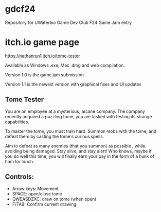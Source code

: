 # gdcf24
Repository for UWaterloo Game Dev Club F24 Game Jam entry

# itch.io game page
https://nathanrun1.itch.io/tome-tester

Available as Windows .exe, Mac .dmg and web compilation.

Version 1.0 is the game jam submission

Version 1.1 is the newest version with graphical fixes and UI updates
## Tome Tester
You are an employee at a mysterious, arcane company. The company recently acquired a puzzling tome, you are tasked with testing its strange capabilities. 

To master the tome, you must train hard. Summon mobs with the tome, and defeat them by casting the tome's curious spells. 

Aim to defeat as many enemies (that you summon) as possible , while avoiding being damaged. Stay alive, and stay alert! Who knows, maybe if you do well this time, you will finally earn your pay in the form of a hunk of ham for lunch.
## Controls:
- Arrow keys: Movement
- SPACE: open/close tome
- QWEASDZXC: draw on tome (when open)
- F/TAB: Confirm current drawing


